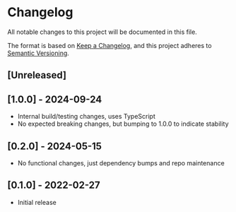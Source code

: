 # Changelog

All notable changes to this project will be documented in this file.

The format is based on [Keep a Changelog](https://keepachangelog.com/en/1.0.0/),
and this project adheres to [Semantic Versioning](https://semver.org/spec/v2.0.0.html).

## [Unreleased]

## [1.0.0] - 2024-09-24

- Internal build/testing changes, uses TypeScript
- No expected breaking changes, but bumping to 1.0.0 to indicate stability

## [0.2.0] - 2024-05-15

- No functional changes, just dependency bumps and repo maintenance

## [0.1.0] - 2022-02-27

- Initial release
